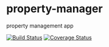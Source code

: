 property-manager
================

property management app

[![Build Status](https://travis-ci.org/jbrooks036/property-manager.svg?branch=master)](https://travis-ci.org/jbrooks036/property-manager)
[![Coverage Status](https://coveralls.io/repos/jbrooks036/property-manager/badge.png)](https://coveralls.io/r/jbrooks036/property-manager)

